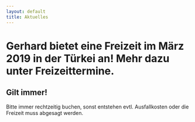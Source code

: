 ```yaml
---
layout: default
title: Aktuelles
---
```


# Gerhard bietet eine Freizeit im März 2019 in der Türkei an! Mehr dazu unter Freizeittermine.


## Gilt immer!

Bitte immer rechtzeitig buchen, sonst entstehen evtl.
Ausfallkosten oder die Freizeit muss abgesagt werden.
